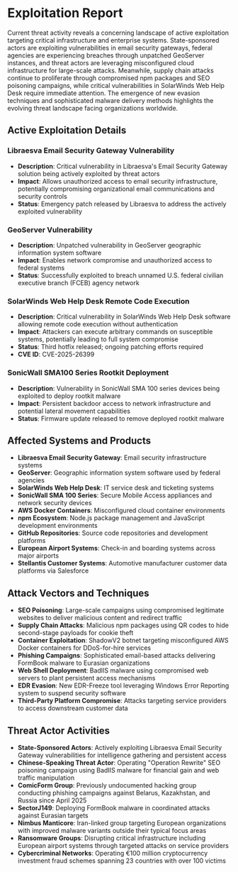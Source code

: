 # Exploitation Report

Current threat activity reveals a concerning landscape of active exploitation targeting critical infrastructure and enterprise systems. State-sponsored actors are exploiting vulnerabilities in email security gateways, federal agencies are experiencing breaches through unpatched GeoServer instances, and threat actors are leveraging misconfigured cloud infrastructure for large-scale attacks. Meanwhile, supply chain attacks continue to proliferate through compromised npm packages and SEO poisoning campaigns, while critical vulnerabilities in SolarWinds Web Help Desk require immediate attention. The emergence of new evasion techniques and sophisticated malware delivery methods highlights the evolving threat landscape facing organizations worldwide.

## Active Exploitation Details

### Libraesva Email Security Gateway Vulnerability
- **Description**: Critical vulnerability in Libraesva's Email Security Gateway solution being actively exploited by threat actors
- **Impact**: Allows unauthorized access to email security infrastructure, potentially compromising organizational email communications and security controls
- **Status**: Emergency patch released by Libraesva to address the actively exploited vulnerability

### GeoServer Vulnerability
- **Description**: Unpatched vulnerability in GeoServer geographic information system software
- **Impact**: Enables network compromise and unauthorized access to federal systems
- **Status**: Successfully exploited to breach unnamed U.S. federal civilian executive branch (FCEB) agency network

### SolarWinds Web Help Desk Remote Code Execution
- **Description**: Critical vulnerability in SolarWinds Web Help Desk software allowing remote code execution without authentication
- **Impact**: Attackers can execute arbitrary commands on susceptible systems, potentially leading to full system compromise
- **Status**: Third hotfix released; ongoing patching efforts required
- **CVE ID**: CVE-2025-26399

### SonicWall SMA100 Series Rootkit Deployment
- **Description**: Vulnerability in SonicWall SMA 100 series devices being exploited to deploy rootkit malware
- **Impact**: Persistent backdoor access to network infrastructure and potential lateral movement capabilities
- **Status**: Firmware update released to remove deployed rootkit malware

## Affected Systems and Products

- **Libraesva Email Security Gateway**: Email security infrastructure systems
- **GeoServer**: Geographic information system software used by federal agencies
- **SolarWinds Web Help Desk**: IT service desk and ticketing systems
- **SonicWall SMA 100 Series**: Secure Mobile Access appliances and network security devices
- **AWS Docker Containers**: Misconfigured cloud container environments
- **npm Ecosystem**: Node.js package management and JavaScript development environments
- **GitHub Repositories**: Source code repositories and development platforms
- **European Airport Systems**: Check-in and boarding systems across major airports
- **Stellantis Customer Systems**: Automotive manufacturer customer data platforms via Salesforce

## Attack Vectors and Techniques

- **SEO Poisoning**: Large-scale campaigns using compromised legitimate websites to deliver malicious content and redirect traffic
- **Supply Chain Attacks**: Malicious npm packages using QR codes to hide second-stage payloads for cookie theft
- **Container Exploitation**: ShadowV2 botnet targeting misconfigured AWS Docker containers for DDoS-for-hire services
- **Phishing Campaigns**: Sophisticated email-based attacks delivering FormBook malware to Eurasian organizations
- **Web Shell Deployment**: BadIIS malware using compromised web servers to plant persistent access mechanisms
- **EDR Evasion**: New EDR-Freeze tool leveraging Windows Error Reporting system to suspend security software
- **Third-Party Platform Compromise**: Attacks targeting service providers to access downstream customer data

## Threat Actor Activities

- **State-Sponsored Actors**: Actively exploiting Libraesva Email Security Gateway vulnerabilities for intelligence gathering and persistent access
- **Chinese-Speaking Threat Actor**: Operating "Operation Rewrite" SEO poisoning campaign using BadIIS malware for financial gain and web traffic manipulation
- **ComicForm Group**: Previously undocumented hacking group conducting phishing campaigns against Belarus, Kazakhstan, and Russia since April 2025
- **SectorJ149**: Deploying FormBook malware in coordinated attacks against Eurasian targets
- **Nimbus Manticore**: Iran-linked group targeting European organizations with improved malware variants outside their typical focus areas
- **Ransomware Groups**: Disrupting critical infrastructure including European airport systems through targeted attacks on service providers
- **Cybercriminal Networks**: Operating €100 million cryptocurrency investment fraud schemes spanning 23 countries with over 100 victims
